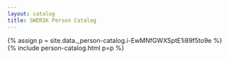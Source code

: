 ```yaml
---
layout: catalog
title: SWERIK Person Catalog
---
```

{% assign p = site.data._person-catalog.i-EwMNfGWXSptE1i89f5to9e %}
{% include person-catalog.html p=p %}

